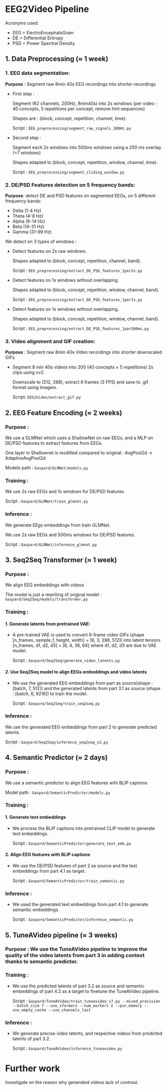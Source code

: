 # EEG2Video Pipeline 
Acronyms used:
-   EEG = ElectroEncephaloGram
-   DE = Differential Entropy
-   PSD = Power Spectral Density

## 1. Data Preprocessing  ($\approx$ 1 week)
### 1. EEG data segmentation:

**Purpose** : Segment raw  8min 40s EEG recordings into shorter recordings 

- First step :

    Segment (62 channels, 200Hz, 8min40s)  into 2s windows (per video : 40 concepts, 5 repetitions per concept, remove hint sequences)

    Shapes are : (block, concept, repetition, channel, time).

    Script : `EEG_preprocessing/segment_raw_signals_200Hz.py`

- Second step :
    
    Segment each 2s windows into 500ms windows using a 250 ms overlap (=7 windows)

    Shapes adapted to (block, concept, repetition, window, channel, time).

    Script : `EEG_preprocessing/segment_sliding_window.py`

### 2. DE/PSD Features detection on 5 frequency bands:

**Purpose**: detect DE and PSD features on segmented EEGs, on 5 different frequency bands:

- Delta (1-4 Hz)
- Theta (4-8 Hz)
- Alpha (8-14 Hz)
- Beta (14-31 Hz)
- Gamma (31-99 Hz)

We detect on 3 types of windows :

- Detect features on 2s raw windows.

    Shapes adapted to (block, concept, repetition, channel, band).

    Script : `EEG_preprocessing/extract_DE_PSD_features_1per2s.py`

- Detect features on 1s windows without overlapping.

    Shapes adapted to (block, concept, repetition, window, channel, band).

    Script : `EEG_preprocessing/extract_DE_PSD_features_1per1s.py`

- Detect features on 1s windows without overlapping.

    Shapes adapted to (block, concept, repetition, window, channel, band).

    Script : `EEG_preprocessing/extract_DE_PSD_features_1per500ms.py`

### 3. Video alignment and GIF creation:

**Purpose** : Segment raw  8min 40s Video recordings into shorter downscaled GIFs

- Segment 8 min 40s videos into 200 (40 concepts × 5 repetitions) 2s clips  using cv2.

    Downscale to (512, 288), extract 6 frames (3 FPS) and save to .gif format using imageio.

    Script: `EEG2Video/extract_gif.py`




## 2. EEG Feature Encoding ($\approx$ 2 weeks)

### Purpose :

We use a GLMNet which uses a ShallowNet on raw EEGs, and a MLP on DE/PSD features to extract features from EEGs.

One layer in Shallownet is modified compared to original : AvgPool2d -> AdaptiveAvgPool2d

Models path : `Gaspard/GLMNet/models.py` 

### Training :

We use 2s raw EEGs and 1s windows for DE/PSD features.

Script : `Gaspard/GLMNet/train_glmnet.py`

### Inference :
    
We generate EEgs embeddings from train GLMNet.

We use 2s raw EEGs and 500ms windows for DE/PSD features.

Script : `Gaspard/GLMNet/inference_glmnet.py`




## 3. Seq2Seq Transformer ($\approx$ 1 week)

### Purpose :

We align EEG embeddings with videos

The model is just a rewriting of original model : `Gaspard/Seq2Seq/models/transformer.py`

### Training :

#### 1. Generate latents from pretrained VAE:

- A pre-trained VAE is used to convert 6-frame video GIFs (shape [n_frames, sample_f, height, width] = [6, 3, 288, 512]) into latent tensors [n_frames, d1, d2, d3] = [6, 4, 36, 64] where d1, d2, d3 are due to VAE model.

    Script : `Gaspard/Seq2Seq/generate_video_latents.py`

#### 2. Use Seq2Seq model to align EEGs embeddings and video latents

- We use the generated EEG embeddings from part  as source(shape : [batch, 7, 512]) and the generated latents from part 3.1 as source (shape : [batch, 6, 9216]) to train the model.

    Script : `Gaspard/Seq2Seq/train_seq2seq.py`

 ### Inference : 

We use the generated EEG embeddings from part 2 to generate predicted latents.

Script : `Gaspard/Seq2Seq/inference_seq2seq_v2.py`





## 4. Semantic Predictor ($\approx$ 2 days)

### Purpose :
We use a semantic predictor to align EEG features with BLIP captions

Model path : `Gaspard/SemanticPredictor/models.py`

### Training :

#### 1. Generate text embeddings

- We process the BLIP captions into pretrained CLIP model to generate text embeddings.

    Script : `Gaspard/SemanticPredictor/generate_text_emb.py`

#### 2. Align EEG features with BLIP captions

    
- We use the DE/PSD features of part 2 as source and the text embeddings from part 4.1 as target.

    Script : `Gaspard/SemanticPredictor/train_semantic.py`

### Inference : 

- We used the generated text embeddings from part 4.1 to generate semantic embeddings.

    Script : `Gaspard/SemanticPredictor/inference_semantic.py`




## 5. TuneAVideo pipeline ($\approx$ 3 weeks)

### Purpose : We use the TuneAVideo pipeline to improve the quality of the video latents from part 3 in adding context thanks to semantic predictor.

### Training :

- We use the predicted latents of part 3.2 as source and semantic embeddings of part 4.2 as a target to finetune the TuneAVideo pipeline.

    Script : `Gaspard/TuneAVideo/train_tuneavideo_v7.py --mixed_precision --batch_size 7 --use_xformers --num_workers 2 --pin_memory --use_empty_cache --use_channels_last`

### Inference :
    
- We generate precise video latents, and respective videos from predicted latents of part 3.2.

    Script : `Gaspard/TuneAVideo/inference_tuneavideo.py`


# Further work
Investigate on the reason why generated videos lack of contrast.